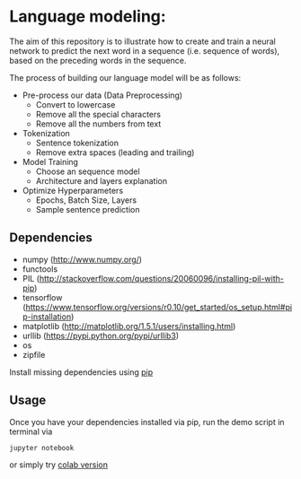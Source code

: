 Language modeling:
===
The aim of this repository is to illustrate how to create and train a neural network to predict the next word in a sequence (i.e. sequence of words), based on the preceding words in the sequence.

The process of building our language model will be as follows:
  * Pre-process our data (Data Preprocessing)
    * Convert to lowercase
    * Remove all the special characters
    * Remove all the numbers from text
  * Tokenization
    * Sentence tokenization
    * Remove extra spaces (leading and trailing)
  * Model Training
    * Choose an sequence model
    * Architecture and layers explanation
  * Optimize Hyperparameters
    * Epochs, Batch Size, Layers
    * Sample sentence prediction
    
## Dependencies

* numpy (http://www.numpy.org/)
* functools
* PIL (http://stackoverflow.com/questions/20060096/installing-pil-with-pip)
* tensorflow (https://www.tensorflow.org/versions/r0.10/get_started/os_setup.html#pip-installation)
* matplotlib (http://matplotlib.org/1.5.1/users/installing.html)
* urllib (https://pypi.python.org/pypi/urllib3)
* os
* zipfile

Install missing dependencies using [pip](https://pip.pypa.io/en/stable/installing/)

## Usage

Once you have your dependencies installed via pip, run the demo script in terminal via

```
jupyter notebook
```
or simply try [colab version](https://colab.research.google.com/drive/1tpc-_Ll2mIgeOygrEqUR_C3Hw7TOnQNU?usp=sharing)
